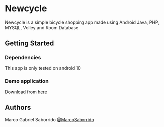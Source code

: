 # Newcycle
Newcycle is a simple bicycle shopping app made using Android Java, PHP, MYSQL, Volley and Room Database

## Getting Started

### Dependencies

This app is only tested on android 10

### Demo application

Download from [here](https://drive.google.com/file/d/1zmniPaE0MYFk8pxvPF_U2k8pau_v2nA_/view?usp=sharing) 


## Authors

Marco Gabriel Saborrido 
[@MarcoSaborrido](https://twitter.com/MarcoSaborrido?s=09)

